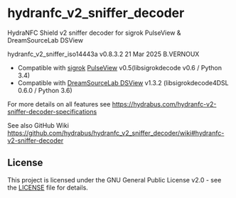 # hydranfc_v2_sniffer_decoder
HydraNFC Shield v2 sniffer decoder for sigrok PulseView & DreamSourceLab DSView

hydranfc_v2_sniffer_iso14443a v0.8.3.2 21 Mar 2025 B.VERNOUX
- Compatible with [sigrok](https://sigrok.org/wiki/Main_Page) [PulseView](https://sigrok.org/wiki/Downloads) v0.5(libsigrokdecode v0.6 / Python 3.4)
- Compatible with [DreamSourceLab DSView](https://www.dreamsourcelab.com/download) v1.3.2 (libsigrokdecode4DSL 0.6.0 / Python 3.6)

For more details on all features see https://hydrabus.com/hydranfc-v2-sniffer-decoder-specifications

See also GitHub Wiki https://github.com/hydrabus/hydranfc_v2_sniffer_decoder/wiki#hydranfc-v2-sniffer-decoder

## License

This project is licensed under the GNU General Public License v2.0 - see the [LICENSE](LICENSE) file for details.
